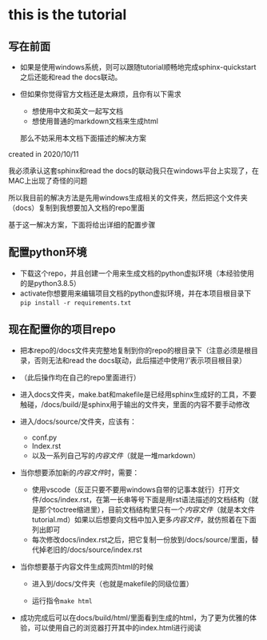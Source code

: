 # this is the tutorial

## 写在前面

* 如果是使用windows系统，则可以跟随tutorial顺畅地完成sphinx-quickstart之后还能和read the docs联动。

* 但如果你觉得官方文档还是太麻烦，且你有以下需求

  * 想使用中文和英文一起写文档
  * 想使用普通的markdown文档来生成html

  那么不妨采用本文档下面描述的解决方案

created in 2020/10/11

我必须承认这套sphinx和read the docs的联动我只在windows平台上实现了，在MAC上出现了奇怪的问题

所以我目前的解决方法是先用windows生成相关的文件夹，然后把这个文件夹（docs）复制到我想要加入文档的repo里面

基于这一解决方案，下面将给出详细的配置步骤

## 配置python环境

* 下载这个repo，并且创建一个用来生成文档的python虚拟环境（本经验使用的是python3.8.5）
* activate你想要用来编辑项目文档的python虚拟环境，并在本项目根目录下`pip install -r requirements.txt`

## 现在配置你的项目repo

* 把本repo的/docs文件夹完整地复制到你的repo的根目录下（注意必须是根目录，否则无法和read the docs联动，此后描述中使用‘/’表示项目根目录）

* （此后操作均在自己的repo里面进行）

* 进入docs文件夹，make.bat和makefile是已经用sphinx生成好的工具，不要触碰，/docs/build/是sphinx用于输出的文件夹，里面的内容不要手动修改

* 进入/docs/source/文件夹，应该有：

  * conf.py
  * Index.rst
  * 以及一系列自己写的*内容文件*（就是一堆markdown）

* 当你想要添加新的*内容文件*时，需要：

  * 使用vscode（反正只要不要用windows自带的记事本就行）打开文件/docs/index.rst，在第一长串等号下面是用rst语法描述的文档结构（就是那个toctree缩进里），目前文档结构里只有一个*内容文件*（就是本文件tutorial.md）如果以后想要向文档中加入更多*内容文件*，就仿照着在下面列出即可
  * 每次修改docs/index.rst之后，把它复制一份放到/docs/source/里面，替代掉老旧的/docs/source/index.rst

* 当你想要基于内容文件生成网页html的时候

  * 进入到/docs/文件夹（也就是makefile的同级位置）

  * 运行指令`make html`

* 成功完成后可以在docs/build/html/里面看到生成的html，为了更为优雅的体验，可以使用自己的浏览器打开其中的index.html进行阅读




